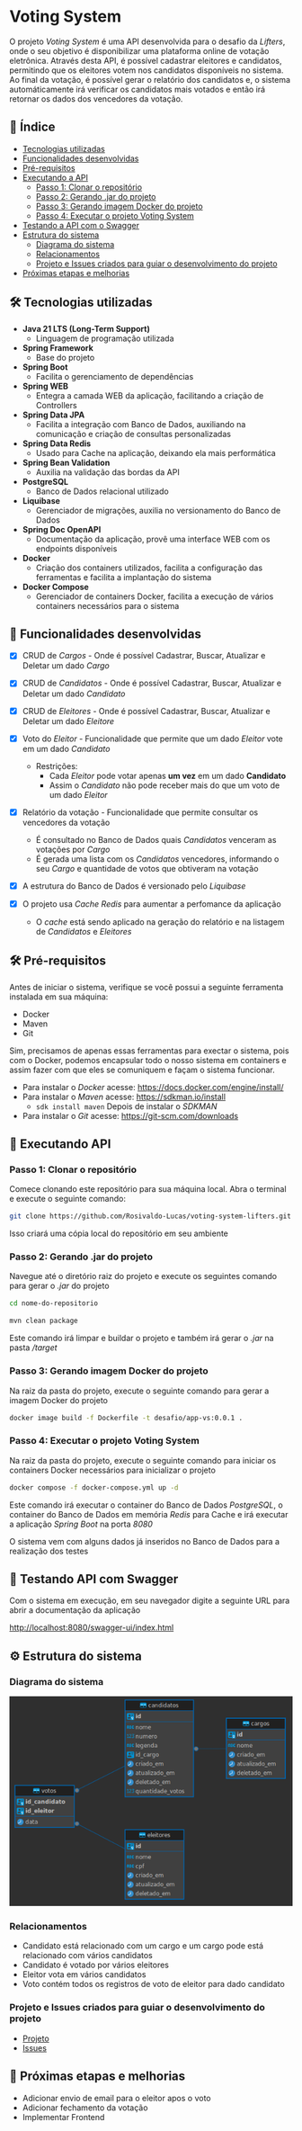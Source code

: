 # Voting System

O projeto *Voting System* é uma API desenvolvida para o desafio da *Lifters*, onde o seu objetivo é disponibilizar
uma plataforma online de votação eletrônica. Através desta API, é possível cadastrar eleitores e candidatos, permitindo
que os eleitores votem nos candidatos disponíveis no sistema. Ao final da votação, é possível gerar o relatório dos candidatos e,
o sistema automáticamente irá verificar os candidatos mais votados e então irá retornar os dados dos vencedores da votação.

## 📖 Índice

- [Tecnologias utilizadas](#-tecnologias-utilizadas)
- [Funcionalidades desenvolvidas](#-funcionalidades-desenvolvidas)
- [Pré-requisitos](#-pré-requisitos)
- [Executando a API](#-executando-a-api)
  - [Passo 1: Clonar o repositório](#passo-1-clonar-o-repositório)
  - [Passo 2: Gerando .jar do projeto](#passo-2-gerando-jar-do-projeto)
  - [Passo 3: Gerando imagem Docker do projeto](#passo-3-gerando-imagem-docker-do-projeto)
  - [Passo 4: Executar o projeto Voting System](#passo-4-executar-o-projeto-voting-system)
- [Testando a API com o Swagger](#-testando-api-com-swagger)
- [Estrutura do sistema](#-estrutura-do-sistema)
  - [Diagrama do sistema](#diagrama-do-sistema)
  - [Relacionamentos](#relacionamentos)
  - [Projeto e Issues criados para guiar o desenvolvimento do projeto](#projeto-e-issues-criados-para-guiar-o-desenvolvimento-do-projeto)
- [Próximas etapas e melhorias](#-próximas-etapas-e-melhorias)

## 🛠️ Tecnologias utilizadas

- **Java 21 LTS (Long-Term Support)**
  - Linguagem de programação utilizada
- **Spring Framework**
  - Base do projeto
- **Spring Boot**
  - Facilita o gerenciamento de dependências
- **Spring WEB**
  - Entegra a camada WEB da aplicação, facilitando a criação de Controllers
- **Spring Data JPA**
  - Facilita a integração com Banco de Dados, auxiliando na comunicação e criação de consultas personalizadas
- **Spring Data Redis**
  - Usado para Cache na aplicação, deixando ela mais performática
- **Spring Bean Validation**
  - Auxilia na validação das bordas da API
- **PostgreSQL**
  - Banco de Dados relacional utilizado
- **Liquibase**
  - Gerenciador de migrações, auxilia no versionamento do Banco de Dados
- **Spring Doc OpenAPI**
  - Documentação da aplicação, provê uma interface WEB com os endpoints disponíveis
- **Docker**
  - Criação dos containers utilizados, facilita a configuração das ferramentas e facilita a implantação do sistema
- **Docker Compose**
  - Gerenciador de containers Docker, facilita a execução de vários containers necessários para o sistema

## 🚀 Funcionalidades desenvolvidas

- [x] CRUD de *Cargos* - Onde é possível Cadastrar, Buscar, Atualizar e Deletar um dado *Cargo*
- [x] CRUD de *Candidatos* - Onde é possível Cadastrar, Buscar, Atualizar e Deletar um dado *Candidato*
- [x] CRUD de *Eleitores* - Onde é possível Cadastrar, Buscar, Atualizar e Deletar um dado *Eleitore*


- [x] Voto do *Eleitor* - Funcionalidade que permite que um dado *Eleitor* vote em um dado *Candidato*
  - Restrições:
    - Cada *Eleitor* pode votar apenas **um vez** em um dado **Candidato**
    - Assim o *Candidato* não pode receber mais do que um voto de um dado _Eleitor_


- [x] Relatório da votação - Funcionalidade que permite consultar os vencedores da votação
  - É consultado no Banco de Dados quais *Candidatos* venceram as votações por *Cargo*
  - É gerada uma lista com os _Candidatos_ vencedores, informando o seu _Cargo_ e quantidade de votos que obtiveram na votação


- [x] A estrutura do Banco de Dados é versionado pelo _Liquibase_
- [x] O projeto usa _Cache Redis_ para aumentar a perfomance da aplicação
  - O _cache_ está sendo aplicado na geração do relatório e na listagem de _Candidatos_ e _Eleitores_

## 🛠️ Pré-requisitos

Antes de iniciar o sistema, verifique se você possui a seguinte ferramenta instalada em sua máquina:

- Docker
- Maven
- Git

Sim, precisamos de apenas essas ferramentas para exectar o sistema, pois com o Docker, podemos encapsular todo o nosso sistema
em containers e assim fazer com que eles se comuniquem e façam o sistema funcionar.

- Para instalar o *Docker* acesse: https://docs.docker.com/engine/install/
- Para instalar o *Maven* acesse: https://sdkman.io/install
  - ```sdk install maven``` Depois de instalar o *SDKMAN*
- Para instalar o *Git* acesse: https://git-scm.com/downloads

## 🚀 Executando API

### Passo 1: Clonar o repositório

Comece clonando este repositório para sua máquina local. Abra o terminal e execute o seguinte comando:

```bash
git clone https://github.com/Rosivaldo-Lucas/voting-system-lifters.git
```

Isso criará uma cópia local do repositório em seu ambiente

### Passo 2: Gerando .jar do projeto

Navegue até o diretório raiz do projeto e execute os seguintes comando para gerar o *.jar* do projeto

```bash
cd nome-do-repositorio
```

```bash
mvn clean package
```

Este comando irá limpar e buildar o projeto e também irá gerar o *.jar* na pasta */target*

### Passo 3: Gerando imagem Docker do projeto

Na raiz da pasta do projeto, execute o seguinte comando para gerar a imagem Docker do projeto

```bash
docker image build -f Dockerfile -t desafio/app-vs:0.0.1 .
```

### Passo 4: Executar o projeto Voting System

Na raiz da pasta do projeto, execute o seguinte comando para iniciar os containers Docker necessários para inicializar o projeto

```bash
docker compose -f docker-compose.yml up -d
```

Este comando irá executar o container do Banco de Dados *PostgreSQL*, o container do Banco de Dados em memória *Redis* para Cache
e irá executar a aplicação *Spring Boot* na porta *8080*

O sistema vem com alguns dados já inseridos no Banco de Dados para a realização dos testes

## 📝 Testando API com Swagger

Com o sistema em execução, em seu navegador digite a seguinte URL para abrir a documentação da aplicação

[http://localhost:8080/swagger-ui/index.html](http://localhost:8080/swagger-ui/index.html)

## ⚙️ Estrutura do sistema

### Diagrama do sistema

![Diagrama do Sistema](docs/diagrama-sistema.png)

### Relacionamentos

- Candidato está relacionado com um cargo e um cargo pode está relacionado com vários candidatos
- Candidato é votado por vários eleitores
- Eleitor vota em vários candidatos
- Voto contém todos os registros de voto de eleitor para dado candidato

### Projeto e Issues criados para guiar o desenvolvimento do projeto

- [Projeto](https://github.com/users/Rosivaldo-Lucas/projects/5/views/1)
- [Issues](https://github.com/Rosivaldo-Lucas/voting-system-lifters/issues?q=is%3Aissue+is%3Aclosed)

## 🚀 Próximas etapas e melhorias

- Adicionar envio de email para o eleitor apos o voto
- Adicionar fechamento da votação
- Implementar Frontend
